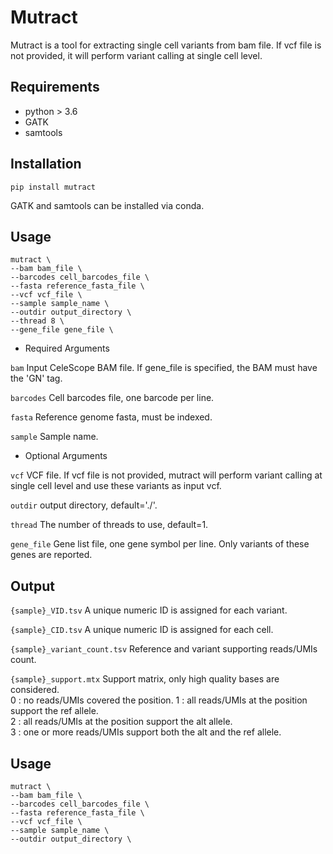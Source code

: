 # Mutract
Mutract is a tool for extracting single cell variants from bam file. If vcf file is not provided, it will perform variant calling at single cell level.

## Requirements
- python > 3.6
- GATK
- samtools

## Installation
`pip install mutract`

GATK and samtools can be installed via conda.

## Usage
```
mutract \
--bam bam_file \
--barcodes cell_barcodes_file \
--fasta reference_fasta_file \
--vcf vcf_file \
--sample sample_name \
--outdir output_directory \
--thread 8 \
--gene_file gene_file \
```

- Required Arguments

`bam` Input CeleScope BAM file. If gene_file is specified, the BAM must have the 'GN' tag.

`barcodes` Cell barcodes file, one barcode per line.

`fasta` Reference genome fasta, must be indexed.

`sample` Sample name.

- Optional Arguments

`vcf` VCF file. If vcf file is not provided, mutract will perform variant calling at single cell level and use these variants as input vcf.

`outdir` output directory, default='./'.

`thread` The number of threads to use,  default=1.

`gene_file` Gene list file, one gene symbol per line. Only variants of these genes are reported.

## Output

`{sample}_VID.tsv` A unique numeric ID is assigned for each variant.

`{sample}_CID.tsv` A unique numeric ID is assigned for each cell.

`{sample}_variant_count.tsv`  Reference and variant supporting reads/UMIs count.

`{sample}_support.mtx` Support matrix, only high quality bases are considered.   
0 : no reads/UMIs covered the position. 
1 : all reads/UMIs at the position support the ref allele.  
2 : all reads/UMIs at the position support the alt allele.  
3 : one or more reads/UMIs support both the alt and the ref allele.  

## Usage
```
mutract \
--bam bam_file \
--barcodes cell_barcodes_file \
--fasta reference_fasta_file \
--vcf vcf_file \
--sample sample_name \
--outdir output_directory \
```
